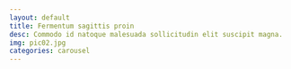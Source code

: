 ```yaml
---
layout: default
title: Fermentum sagittis proin
desc: Commodo id natoque malesuada sollicitudin elit suscipit magna.
img: pic02.jpg
categories: carousel
---
```

